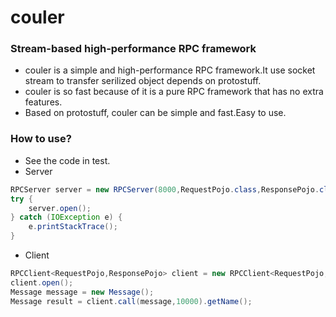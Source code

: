 # couler
### Stream-based high-performance RPC framework

- couler is a simple and high-performance RPC framework.It use socket stream to transfer serilized object depends on protostuff.   
- couler is so fast because of it is a pure RPC framework that has no extra features.   
- Based on protostuff, couler can be simple and fast.Easy to use.  


### How to use?
- See the code in test.
- Server
```java
RPCServer server = new RPCServer(8000,RequestPojo.class,ResponsePojo.class,200,new MyProcessor());
try {
    server.open();
} catch (IOException e) {
    e.printStackTrace();
}
```
- Client
```java
RPCClient<RequestPojo,ResponsePojo> client = new RPCClient<RequestPojo,ResponsePojo>("127.0.0.1",9004,RequestPojo.class,ResponsePojo.class,5);
client.open();
Message message = new Message();
Message result = client.call(message,10000).getName();
```
